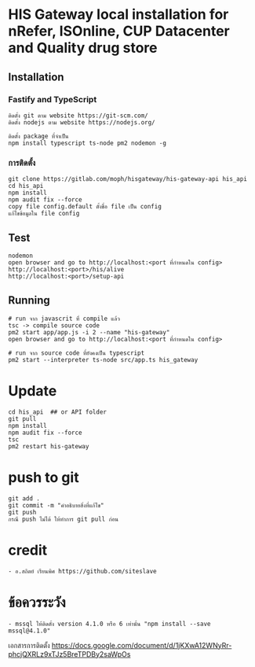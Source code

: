 # HIS Gateway local installation for nRefer, ISOnline, CUP Datacenter and Quality drug store

## Installation
### Fastify and TypeScript
```
ติดตั้ง git ตาม website https://git-scm.com/
ติดตั้ง nodejs ตาม website https://nodejs.org/

ติดตั้ง package ที่จำเป็น
npm install typescript ts-node pm2 nodemon -g
```

### การติดตั้ง
```
git clone https://gitlab.com/moph/hisgateway/his-gateway-api his_api
cd his_api
npm install
npm audit fix --force
copy file config.default ตั้งชื่อ file เป็น config
แก้ไขข้อมูลใน file config
```

## Test
```
nodemon
open browser and go to http://localhost:<port ที่กำหนดใน config>
http://localhost:<port>/his/alive
http://localhost:<port>/setup-api

```

## Running
```
# run จาก javascrit ที่ compile แล้ว
tsc -> compile source code
pm2 start app/app.js -i 2 --name "his-gateway"
open browser and go to http://localhost:<port ที่กำหนดใน config>

# run จาก source code ที่ยังคงเป็น typescript
pm2 start --interpreter ts-node src/app.ts his_gateway
```

# Update
```
cd his_api  ## or API folder
git pull
npm install
npm audit fix --force
tsc
pm2 restart his-gateway
```

# push to git
```
git add .
git commit -m "คำอธิบายสิ่งที่แก้ไข"
git push
กรณี push ไม่ได้ ให้ทำการ git pull ก่อน
```

# credit
```
- อ.สถิตย์ เรียนพิศ https://github.com/siteslave
```

# ข้อควรระวัง
```
- mssql ให้ติดตั้ง version 4.1.0 หรือ 6 เท่านั้น "npm install --save mssql@4.1.0"
```

เอกสารการติดตั้ง
https://docs.google.com/document/d/1jKXwA12WNyRr-phcjQXRLz9xTJz5BreTPDBy2saWpOs

